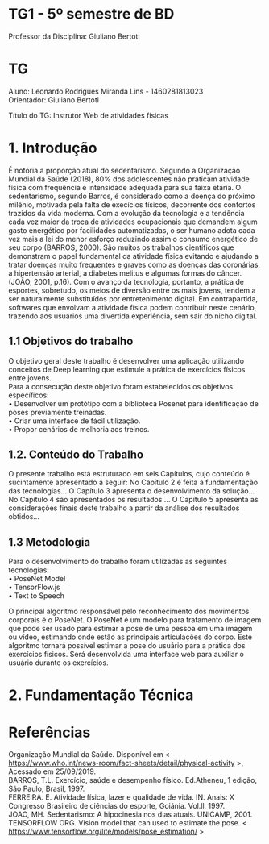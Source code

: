 # TG1 - 5º semestre de BD

 

Professor da Disciplina: Giuliano Bertoti 

 

# TG

 

Aluno: Leonardo Rodrigues Miranda Lins - 1460281813023 \
Orientador: Giuliano Bertoti

 

Título do TG: Instrutor Web de atividades físicas

# 1. Introdução

É notória a proporção atual do sedentarismo. Segundo a Organização Mundial da Saúde (2018), 80% dos adolescentes não praticam atividade física com frequência e intensidade adequada para sua faixa etária.
O sedentarismo, segundo Barros, é considerado como a doença do próximo milênio, motivada pela falta de execícios físicos, decorrente dos confortos trazidos da vida moderna. Com a evolução da tecnologia e a tendência cada vez maior da troca de atividades ocupacionais que demandem algum gasto energético por facilidades automatizadas, o ser humano adota cada vez mais a lei do menor esforço reduzindo assim o consumo energético de seu corpo (BARROS, 2000).
São muitos os trabalhos científicos que demonstram o papel fundamental da atividade física evitando e ajudando a tratar doenças muito frequentes e graves como as doenças das coronárias, a hipertensão arterial, a diabetes melitus e algumas formas do câncer. (JOÃO, 2001, p.16). Com o avanço da tecnologia, portanto, a prática de esportes, sobretudo, os meios de diversão entre os mais jovens, tendem a ser naturalmente substituídos por entretenimento digital. Em contrapartida, softwares que envolvam a atividade física podem contribuir neste cenário, trazendo aos usuários uma divertida experiência, sem sair do nicho digital.


## 1.1 Objetivos do trabalho

O objetivo geral deste trabalho é desenvolver uma aplicação utilizando conceitos de Deep learning que estimule a prática de exercícios físicos entre jovens.
\
Para a consecução deste objetivo foram estabelecidos os objetivos específicos: \
• Desenvolver um protótipo com a biblioteca Posenet para identificação de poses previamente treinadas. \
• Criar uma interface de fácil utilização. \
• Propor cenários de melhoria aos treinos. 

## 1.2. Conteúdo do Trabalho

O presente trabalho está estruturado em seis Capítulos, cujo conteúdo é sucintamente apresentado a seguir:
No Capítulo 2 é feita a fundamentação das tecnologias...
O Capítulo 3 apresenta o desenvolvimento da solução...
No Capítulo 4 são apresentados os resultados ...
O Capítulo 5 apresenta as considerações finais  deste trabalho a partir da análise dos resultados obtidos...

## 1.3 Metodologia

Para o desenvolvimento do trabalho foram utilizadas as seguintes tecnologias: \
•	PoseNet Model \
•	TensorFlow.js \
•	Text to Speech 

O principal algoritmo responsável pelo reconhecimento dos movimentos corporais é o PoseNet. O PoseNet é um modelo para tratamento de imagem que pode ser usado para estimar a pose de uma pessoa em uma imagem ou vídeo, estimando onde estão as principais articulações do corpo. Este algorítmo tornará possível estimar a pose do usuário para a prática dos exercícios físicos. Será desenvolvida uma interface web para auxiliar o usuário durante os exercícios. 

# 2. Fundamentação Técnica


 
# Referências

Organização Mundial da Saúde. Disponível em < https://www.who.int/news-room/fact-sheets/detail/physical-activity >, Acessado em 25/09/2019. \
BARROS, T.L. Exercício, saúde e desempenho físico. Ed.Atheneu, 1 edição, São Paulo, Brasil, 1997. \
FERREIRA. E. Atividade física, lazer e qualidade de vida. IN. Anais: X Congresso Brasileiro de ciências do esporte, Goiãnia. Vol.ll, 1997. \
JOAO, MH. Sedentarismo: A hipocinesia nos dias atuais. UNICAMP, 2001. \
TENSORFLOW ORG. Vision model that can used to estimate the pose. < https://www.tensorflow.org/lite/models/pose_estimation/ >
